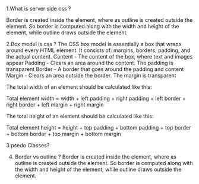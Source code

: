 
1.What is server side css ?

Border is created inside the element, where as outline is created outside the element. So border is computed along with the width and height of the element, while outline draws outside the element.


2.Box model is css ?
The CSS box model is essentially a box that wraps around every HTML element. It consists of: margins, borders, padding, and the actual content.
Content - The content of the box, where text and images appear
Padding - Clears an area around the content. The padding is transparent
Border - A border that goes around the padding and content
Margin - Clears an area outside the border. The margin is transparent

The total width of an element should be calculated like this:

Total element width = width + left padding + right padding + left border + right border + left margin + right margin

The total height of an element should be calculated like this:

Total element height = height + top padding + bottom padding + top border + bottom border + top margin + bottom margin



3.psedo Classes?

4. Border vs outline ?
Border is created inside the element, where as outline is created outside the element. So border is computed along with the width and height of the element, while outline draws outside the element.

